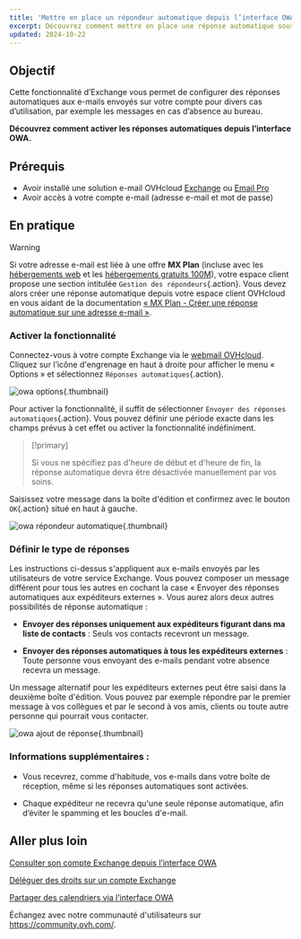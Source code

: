 ```yaml
---
title: 'Mettre en place un répondeur automatique depuis l’interface OWA'
excerpt: Découvrez comment mettre en place une réponse automatique sous OWA
updated: 2024-10-22
---
```


## Objectif

Cette fonctionnalité d’Exchange vous permet de configurer des réponses automatiques aux e-mails envoyés sur votre compte pour divers cas d’utilisation, par exemple les messages en cas d’absence au bureau.

**Découvrez comment activer les réponses automatiques depuis l’interface OWA.**

## Prérequis

- Avoir installé une solution e-mail OVHcloud [Exchange](/links/web/emails-hosted-exchange) ou [Email Pro](/links/web/email-pro) 
- Avoir accès à votre compte e-mail (adresse e-mail et mot de passe)

## En pratique

> [!warning]
>
> Si votre adresse e-mail est liée à une offre **MX Plan** (incluse avec les [hébergements web](/links/web/hosting) et les [hébergements gratuits 100M](/links/web/domains-free-hosting)),  votre espace client propose une section intitulée `Gestion des répondeurs`{.action}. Vous devez alors créer une réponse automatique depuis votre espace client OVHcloud en vous aidant de la documentation [« MX Plan - Créer une réponse automatique sur une adresse e-mail »](/pages/web_cloud/email_and_collaborative_solutions/mx_plan/feature_auto_responses).

### Activer la fonctionnalité

Connectez-vous à votre compte Exchange via le [webmail OVHcloud](/links/web/email). Cliquez sur l’icône d'engrenage en haut à droite pour afficher le menu « Options » et sélectionnez `Réponses automatiques`{.action}.

![owa options](images/exchange-autorep-step1.png){.thumbnail}

Pour activer la fonctionnalité, il suffit de sélectionner `Envoyer des réponses automatiques`{.action}. Vous pouvez définir une période exacte dans les champs prévus à cet effet ou activer la fonctionnalité indéfiniment. 

> [!primary]
>
> Si vous ne spécifiez pas d'heure de début et d'heure de fin, la réponse automatique devra être désactivée manuellement par vos soins.

Saisissez votre message dans la boîte d'édition et confirmez avec le bouton `OK`{.action} situé en haut à gauche.

![owa répondeur automatique](images/exchange-autorep-step2.png){.thumbnail}

### Définir le type de réponses

Les instructions ci-dessus s'appliquent aux e-mails envoyés par les utilisateurs de votre service Exchange. Vous pouvez composer un message différent pour tous les autres en cochant la case « Envoyer des réponses automatiques aux expéditeurs externes ». Vous aurez alors deux autres possibilités de réponse automatique :

- **Envoyer des réponses uniquement aux expéditeurs figurant dans ma liste de contacts** : Seuls vos contacts recevront un message.

- **Envoyer des réponses automatiques à tous les expéditeurs externes** : Toute personne vous envoyant des e-mails pendant votre absence recevra un message.

Un message alternatif pour les expéditeurs externes peut être saisi dans la deuxième boîte d'édition. Vous pouvez par exemple répondre par le premier message à vos collègues et par le second à vos amis, clients ou toute autre personne qui pourrait vous contacter.

![owa ajout de réponse](images/exchange-autorep-step3.png){.thumbnail}

### Informations supplémentaires :

- Vous recevrez, comme d'habitude, vos e-mails dans votre boîte de réception, même si les réponses automatiques sont activées.

- Chaque expéditeur ne recevra qu'une seule réponse automatique, afin d’éviter le spamming et les boucles d'e-mail.

## Aller plus loin

[Consulter son compte Exchange depuis l’interface OWA](/pages/web_cloud/email_and_collaborative_solutions/using_the_outlook_web_app_webmail/email_owa)

[Déléguer des droits sur un compte Exchange](/pages/web_cloud/email_and_collaborative_solutions/microsoft_exchange/feature_delegation)

[Partager des calendriers via l’interface OWA](/pages/web_cloud/email_and_collaborative_solutions/using_the_outlook_web_app_webmail/owa_calendar_sharing)

Échangez avec notre communauté d'utilisateurs sur <https://community.ovh.com/>.